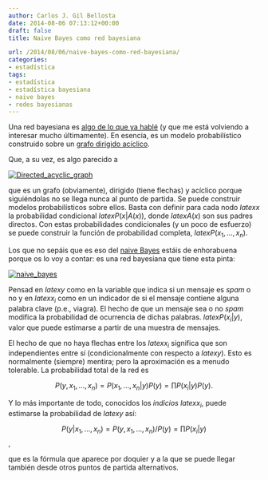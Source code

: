 ```yaml
---
author: Carlos J. Gil Bellosta
date: 2014-08-06 07:13:12+00:00
draft: false
title: Naive Bayes como red bayesiana

url: /2014/08/06/naive-bayes-como-red-bayesiana/
categories:
- estadística
tags:
- estadística
- estadística bayesiana
- naive bayes
- redes bayesianas
---
```


Una red bayesiana es [algo de lo que ya hablé](http://www.datanalytics.com/2013/11/19/la-red-asia/) (y que me está volviendo a interesar mucho últimamente). En esencia, es un modelo probabilístico construido sobre un [grafo dirigido acíclico](http://es.wikipedia.org/wiki/Grafo_ac%C3%ADclico_dirigido).

Que, a su vez, es algo parecido a

[![Directed_acyclic_graph](/wp-uploads/2014/08/Directed_acyclic_graph.png#center)
](/wp-uploads/2014/08/Directed_acyclic_graph.png#center)

que es un grafo (obviamente), dirigido (tiene flechas) y acíclico porque siguiéndolas no se llega nunca al punto de partida. Se puede construir modelos probabilísticos sobre ellos. Basta con definir para cada nodo $latex x$ la probabilidad condicional $latex P(x|A(x))$, donde $latex A(x)$ son sus padres directos. Con estas probabilidades condicionales (y un poco de esfuerzo) se puede construir la función de probabilidad completa, $latex P(x_1, \dots, x_n)$.

Los que no sepáis que es eso del [naive Bayes](http://es.wikipedia.org/wiki/Clasificador_bayesiano_ingenuo) estáis de enhorabuena porque os lo voy a contar: es una red bayesiana que tiene esta pinta:

[![naive_bayes](/wp-uploads/2014/08/naive_bayes.png#center)
](/wp-uploads/2014/08/naive_bayes.png#center)

Pensad en $latex y$ como en la variable que indica si un mensaje es _spam_ o no y en $latex x_i$ como en un indicador de si el mensaje contiene alguna palabra clave (p.e., viagra). El hecho de que un mensaje sea o no _spam_ modifica la probabilidad de ocurrencia de dichas palabras. $latex P(x_i | y)$, valor que puede estimarse a partir de una muestra de mensajes.

El hecho de que no haya flechas entre los $latex x_i$ significa que son independientes entre sí (condicionalmente con respecto a $latex y$). Esto es normalmente (siempre) mentira; pero la aproximación es a menudo tolerable.
La probabilidad total de la red es

$$ P(y, x_1,\dots, x_n) = P(x_1,\dots, x_n| y) P(y) = \prod P(x_i | y) P(y).$$

Y lo más importante de todo, conocidos los _indicios_ $latex x_i$, puede estimarse la probabilidad de $latex y$ así:

$$ P(y | x_1,\dots, x_n ) = P(y, x_1,\dots, x_n) / P(y) = \prod P(x_i | y)$$,

que es la fórmula que aparece por doquier y a la que se puede llegar también desde otros puntos de partida alternativos.
